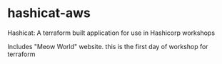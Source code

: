 # hashicat-aws
Hashicat: A terraform built application for use in Hashicorp workshops

Includes "Meow World" website.
 this is the first day of workshop for terraform
